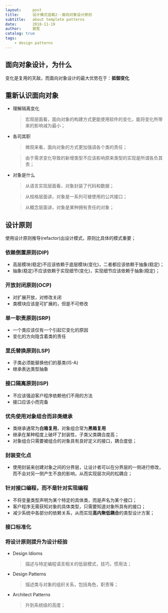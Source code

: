 ```yaml
---
layout:     post
title:      设计模式连载2--面向对象设计原则
subtitle:   about templete patterns
date:       2018-11-19
author:     宸笙
catalog: true
tags:
    - design patterns 
---
```





## 面向对象设计，为什么
变化是复用的天敌，而面向对象设计的最大优势在于：**抵御变化**

## 重新认识面向对象
* 理解隔离变化

  > 宏观层面看，面向对象的构建方式更能使用软件的变化，能将变化所带来的影响减为最小；
* 各司其职

  > 微观来看，面向对象的方式更加强调各个类的责任；
  
  > 由于需求变化导致的新增类型不应该影响原来类型的实现是所谓各负其责；
  
* 对象是什么
  > 从语言实现层面看，对象封装了代码和数据；

  > 从规格层面讲，对象是一系列可被使用的公共接口；

  > 从概念层面讲，对象是某种拥有责任的对象；




## 设计原则
使用设计原则推导(refactor)出设计模式，原则比具体的模式重要；
### 依赖倒置原则(DIP)
* 高层模块(稳定)不应该依赖于底层模块(变化)，二者都应该依赖于抽象(稳定)；
* 抽象(稳定)不应该依赖于实现细节(变化)，实现细节应该依赖于抽象(稳定)；


### 开放封闭原则(OCP)
* 对扩展开放，对修改关闭
* 类模块应该是可扩展的，但是不可修改

### 单一职责原则(SRP)
* 一个类应该仅有一个引起它变化的原因
* 变化的方向隐含着类的责任

### 里氏替换原则(LSP)
* 子类必须能替换他们的基类(IS-A)
* 继承表达类型抽象

### 接口隔离原则(ISP)
* 不应该强迫客户程序依赖他们不用的方法
* 接口应该小而完备

### 优先使用对象组合而非类继承
* 类继承通常为**白箱复用**，对象组合常为**黑箱复用**
* 继承在某种程度上破坏了封装性，子类父类耦合度高；
* 对象组合只需要被组合的对象具有良好定义的接口，耦合度低；

### 封装变化点
* 使用封装来创建对象之间的分界层，让设计者可以在分界层的一侧进行修改，而不会对另一侧产生不良的影响，从而实现层次间的松耦合；

### 针对接口编程，而不是针对实现编程
* 不将变量类型声明为某个特定的具体类，而是声名为某个接口；
* 客户程序无需获知对象的具体类型，只需要知道对象所具有的接口；
* 减少系统中各部分的依赖关系，从而实现**高内聚低耦合**的类型设计方案；

### 接口标准化

### 将设计原则提升为设计经验

* Design Idioms

  > 描述与特定编程语言相关的低层模式，技巧，惯用法；
  
* Design Patterns

  > 描述类与对象的组织关系，包括角色，职责等；
 
* Architect Patterns

  > 升到系统级的高度；







